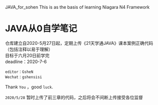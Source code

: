 JAVA_for_sohen
This is as the basis of learning Niagara N4 Framework<br>

# JAVA从0自学笔记<br>

仓库建立自2020-5月27日起，定期上传《21天学通JAVA》课本案例正确代码（包括注释以易于理解）<br>
目标于六月20日前学完<br>
deadline：2020-7-6<br>

    editor：GsheN
    Wechat：gshensisi
    
    
Thank `You` ，good `luck`.

`2020/5/28` 暂时上传了前三章的代码，之后将会不间断上传接受各位监督
